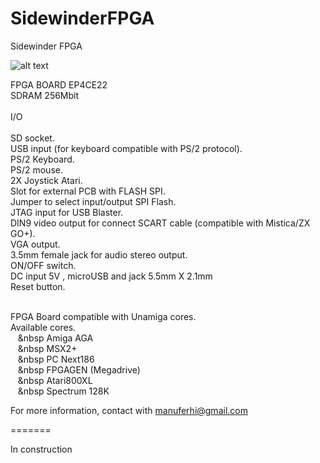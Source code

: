 # SidewinderFPGA
Sidewinder FPGA

![alt text](https://i.postimg.cc/pr5QGMW4/IMG-20181014-200007.jpg)

FPGA BOARD EP4CE22 <BR>
SDRAM 256Mbit <BR><BR>
I/O <BR><BR>
SD socket.<BR>
USB input (for keyboard compatible with PS/2 protocol).<BR>
PS/2 Keyboard.<BR>
PS/2 mouse.<BR>
2X Joystick Atari.<BR>
Slot for external PCB with FLASH SPI.<BR>
Jumper to select input/output SPI Flash.<BR>
JTAG input for USB Blaster.<BR>
DIN9 video output for connect SCART cable (compatible with Mistica/ZX GO+).<BR>
VGA output.<BR> 
3.5mm female jack for audio stereo output.<BR> 
ON/OFF switch.<BR>
DC input 5V , microUSB and jack 5.5mm X 2.1mm<BR>
Reset button.<BR><BR>

FPGA Board compatible with Unamiga cores.<BR>
Available cores.<BR>
&nbsp;&nbsp;&nbsp;&nbsp	Amiga AGA<BR>
&nbsp;&nbsp;&nbsp;&nbsp	MSX2+<BR>
&nbsp;&nbsp;&nbsp;&nbsp	PC Next186<BR>
&nbsp;&nbsp;&nbsp;&nbsp	FPGAGEN (Megadrive)<BR>
&nbsp;&nbsp;&nbsp;&nbsp	Atari800XL<BR>
&nbsp;&nbsp;&nbsp;&nbsp	Spectrum 128K<BR>
	



For more information, contact with manuferhi@gmail.com

=======

In construction

